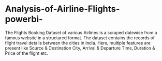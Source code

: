 # Analysis-of-Airline-Flights-powerbi-
The Flights Booking Dataset of various Airlines is a scraped datewise from a famous website in a structured format. The dataset contains the records of flight travel details between the cities in India. Here, multiple features are present like Source &amp; Destination City, Arrival &amp; Departure Time, Duration &amp; Price of the flight etc.
